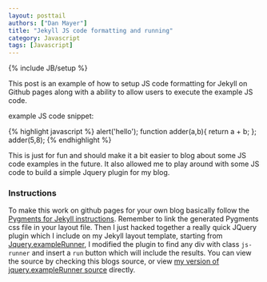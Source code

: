 ```yaml
---
layout: posttail
authors: ["Dan Mayer"]
title: "Jekyll JS code formatting and running"
category: Javascript
tags: [Javascript]
---
```

{% include JB/setup %}

This post is an example of how to setup JS code formatting for Jekyll on Github pages along with a ability to allow users to execute the example JS code.

example JS code snippet:


<div class='js-runner'>
{% highlight javascript %}
alert('hello');
function adder(a,b){
 return a + b;
};
adder(5,8);
{% endhighlight %}
</div>  

This is just for fun and should make it a bit easier to blog about some JS code examples in the future. It also allowed me to play around with some JS code to build a simple Jquery plugin for my blog.

### Instructions

To make this work on github pages for your own blog basically follow the [Pygments for Jekyll instructions](http://www.recursive-design.com/blog/2010/10/12/static-blogging-the-jekyll-way/). Remember to link the generated Pygments css file in your layout file. Then I just hacked together a really quick JQuery plugin which I include on my Jekyll layout template, starting from [Jquery.exampleRunner](https://github.com/conzett/jquery.exampleRunner), I modified the plugin to find any div with class `js-runner` and insert a `run` button which will include the results. You can view the source by checking this blogs source, or view [my version of jquery.exampleRunner source](/assets/javascript/jquery.exampleRunner.js) directly.
